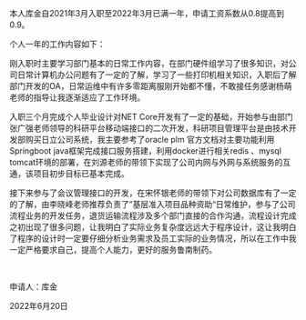 本人库金自2021年3月入职至2022年3月已满一年，申请工资系数从0.8提高到0.9。

个人一年的工作内容如下：

刚入职时主要学习部门基本的日常工作内容，在部门硬件组学习了很多知识，对公司日常计算机办公问题有了一定的了解，学习了一些打印机相关知识，入职后了解部门开发的OA，日常运维中有许多零距离服刚开始都不懂，不敢接任务感谢杨萌老师的指导让我逐渐适应了工作环境。

入职三个月完成个人毕业设计对NET Core开发有了一定的基础，开始参与由部门张广强老师领导的科研平台移动端接口的二次开发，科研项目管理平台是由技术开发部购买日立公司系统，我主要参考了oracle plm 官方文档对主要功能利用Springboot java框架完成接口服务搭建，利用docker进行相关redis 、mysql tomcat环境的部署，在刘源老师的带领下实现了公司内网与外网与系统服务的互通，该项目初步目标已基本完成。

接下来参与了会议管理接口的开发，在宋怀银老师的带领下对公司数据库有了一定的了解，由李晓峰老师推荐负责了”基层准入项目品种资助“日常维护，参与了公司流程业务的开发任务，退货运输流程涉及多个部门直接的合作沟通，流程设计完成之初出现了很多问题，让我明白了实际业务复杂度远远大于程序设计，这让我明白了程序的设计时一定要仔细分析业务需求及员工实际的业务情况，所以在工作中我一定严格要求自己，提高个人能力，更好的服务鲁南制药。

 

​      

申请人：库金

  2022年6月20日